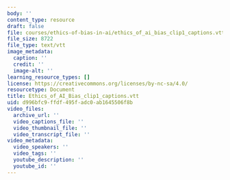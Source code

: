 ```yaml
---
body: ''
content_type: resource
draft: false
file: courses/ethics-of-bias-in-ai/ethics_of_ai_bias_clip1_captions.vtt
file_size: 8722
file_type: text/vtt
image_metadata:
  caption: ''
  credit: ''
  image-alt: ''
learning_resource_types: []
license: https://creativecommons.org/licenses/by-nc-sa/4.0/
resourcetype: Document
title: Ethics_of_AI_Bias_clip1_captions.vtt
uid: d996bfc9-ffdf-495f-adc0-ab1645506f8b
video_files:
  archive_url: ''
  video_captions_file: ''
  video_thumbnail_file: ''
  video_transcript_file: ''
video_metadata:
  video_speakers: ''
  video_tags: ''
  youtube_description: ''
  youtube_id: ''
---
```

